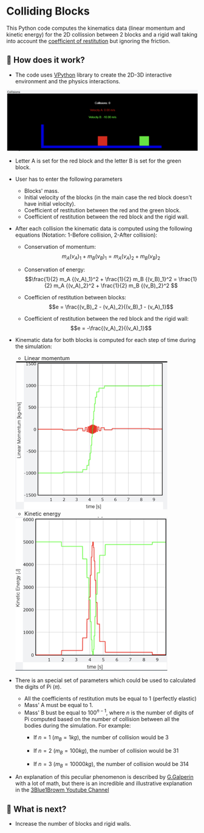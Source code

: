# Colliding Blocks

This Python code computes the kinematics data (linear momentum and kinetic energy) for the 2D collission between 2 blocks and a rigid wall taking into account the [coefficient of restitution](https://en.wikipedia.org/wiki/Coefficient_of_restitution) but ignoring the friction. 

## 🔰 How does it work?

- The code uses [VPython](https://vpython.org/) library to create the 2D-3D interactive environment and the physics interactions.
  
<img src = "https://github.com/alejo1630/colliding_blocks/blob/main/Image_readme/1.png" width="600">

- Letter A is set for the red block and the letter B is set for the green block.
- User has to enter the following parameters
  - Blocks' mass.
  - Initial velocity of the blocks (in the main case the red block doesn't have initial velocity).
  - Coefficient of restitution between the red and the green block.
  - Coefficient of restitution between the red block and the rigid wall.

- After each collision the kinematic data is computed using the following equations (Notation: 1-Before collision, 2-After collision):
  - Conservation of momentum:
  $$m_A (v_A)_1 + m_B (v_B)_1  = m_A (v_A)_2 + m_B (v_B)_2$$
  
  - Conservation of energy:
  $$\frac{1}{2} m_A {(v_A)_1}^2 + \frac{1}{2} m_B {(v_B)_1}^2  = \frac{1}{2} m_A {(v_A)_2}^2 + \frac{1}{2} m_B {(v_B)_2}^2 $$
  
  - Coefficien of restitution between blocks:
  $$e = \frac{(v_B)_2 - (v_A)_2}{(v_B)_1 - (v_A)_1}$$
  
  - Coefficient of restitution between the red block and the rigid wall:
  $$e = -\frac{(v_A)_2}{(v_A)_1}$$

- Kinematic data for both blocks is computed for each step of time during the simulation:
  - Linear momentum
  
  <img src = "https://github.com/alejo1630/colliding_blocks/blob/main/Image_readme/2.png" width="400">
  
  - Kinetic energy
  
  <img src = "https://github.com/alejo1630/colliding_blocks/blob/main/Image_readme/3.png" width="400">
  
- There is an special set of parameters which could be used to calculated the digits of Pi $(\pi)$.
  - All the coefficients of restitution muts be equal to 1 (perfectly elastic)
  - Mass' A must be equal to 1.
  - Mass' B bust be equal to $100^{n-1}$, where $n$ is the number of digits of Pi computed based on the number of collision between all the bodies during the simulation. For example:
    - If $n = 1$ $(m_B = 1 kg)$, the number of collision would be $3$
    
    - If $n = 2$ $(m_B = 100 kg)$, the number of collision would be $31$
    
    - If $n = 3$ $(m_B = 10000 kg)$, the number of collision would be $314$
    
 - An explanation of this peculiar phenomenon is described by [G.Galperin](https://www.maths.tcd.ie/~lebed/Galperin.%20Playing%20pool%20with%20pi.pdf) with a lot of math, but there is an incredible and illustrative explanation in the [3Blue1Browm Youtube Channel](https://www.youtube.com/watch?v=jsYwFizhncE)
 
    
## 🔶 What is next?

- Increase the number of blocks and rigid walls. 
